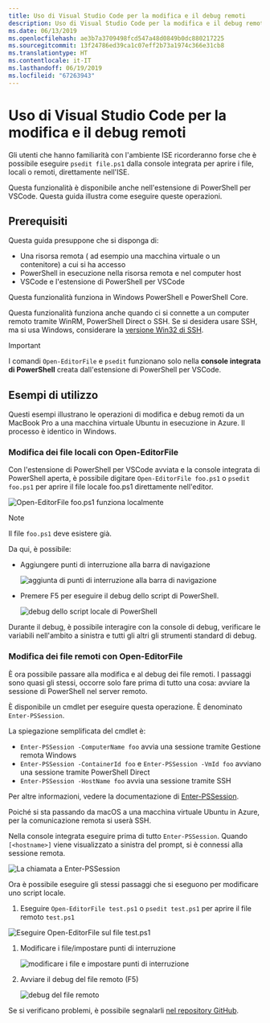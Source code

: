 ```yaml
---
title: Uso di Visual Studio Code per la modifica e il debug remoti
description: Uso di Visual Studio Code per la modifica e il debug remoti
ms.date: 06/13/2019
ms.openlocfilehash: ae3b7a3709498fcd547a48d0849b0dc880217225
ms.sourcegitcommit: 13f24786ed39ca1c07eff2b73a1974c366e31cb8
ms.translationtype: HT
ms.contentlocale: it-IT
ms.lasthandoff: 06/19/2019
ms.locfileid: "67263943"
---
```

# <a name="using-visual-studio-code-for-remote-editing-and-debugging"></a>Uso di Visual Studio Code per la modifica e il debug remoti

Gli utenti che hanno familiarità con l'ambiente ISE ricorderanno forse che è possibile eseguire `psedit file.ps1` dalla console integrata per aprire i file, locali o remoti, direttamente nell'ISE.

Questa funzionalità è disponibile anche nell'estensione di PowerShell per VSCode. Questa guida illustra come eseguire queste operazioni.

## <a name="prerequisites"></a>Prerequisiti

Questa guida presuppone che si disponga di:

- Una risorsa remota ( ad esempio una macchina virtuale o un contenitore) a cui si ha accesso
- PowerShell in esecuzione nella risorsa remota e nel computer host
- VSCode e l'estensione di PowerShell per VSCode

Questa funzionalità funziona in Windows PowerShell e PowerShell Core.

Questa funzionalità funziona anche quando ci si connette a un computer remoto tramite WinRM, PowerShell Direct o SSH. Se si desidera usare SSH, ma si usa Windows, considerare la [versione Win32 di SSH](https://github.com/PowerShell/Win32-OpenSSH).

> [!IMPORTANT]
> I comandi `Open-EditorFile` e `psedit` funzionano solo nella **console integrata di PowerShell** creata dall'estensione di PowerShell per VSCode.

## <a name="usage-examples"></a>Esempi di utilizzo

Questi esempi illustrano le operazioni di modifica e debug remoti da un MacBook Pro a una macchina virtuale Ubuntu in esecuzione in Azure. Il processo è identico in Windows.

### <a name="local-file-editing-with-open-editorfile"></a>Modifica dei file locali con Open-EditorFile

Con l'estensione di PowerShell per VSCode avviata e la console integrata di PowerShell aperta, è possibile digitare `Open-EditorFile foo.ps1` o `psedit foo.ps1` per aprire il file locale foo.ps1 direttamente nell'editor.

![Open-EditorFile foo.ps1 funziona localmente](images/Using-VSCode-for-Remote-Editing-and-Debugging/1-open-local-file.png)

>[!NOTE]
> Il file `foo.ps1` deve esistere già.

Da qui, è possibile:

- Aggiungere punti di interruzione alla barra di navigazione

  ![aggiunta di punti di interruzione alla barra di navigazione](images/Using-VSCode-for-Remote-Editing-and-Debugging/2-adding-breakpoint-gutter.png)

- Premere F5 per eseguire il debug dello script di PowerShell.

  ![debug dello script locale di PowerShell](images/Using-VSCode-for-Remote-Editing-and-Debugging/3-local-debug.png)

Durante il debug, è possibile interagire con la console di debug, verificare le variabili nell'ambito a sinistra e tutti gli altri gli strumenti standard di debug.

### <a name="remote-file-editing-with-open-editorfile"></a>Modifica dei file remoti con Open-EditorFile

È ora possibile passare alla modifica e al debug dei file remoti. I passaggi sono quasi gli stessi, occorre solo fare prima di tutto una cosa: avviare la sessione di PowerShell nel server remoto.

È disponibile un cmdlet per eseguire questa operazione. È denominato `Enter-PSSession`.

La spiegazione semplificata del cmdlet è:

- `Enter-PSSession -ComputerName foo` avvia una sessione tramite Gestione remota Windows
- `Enter-PSSession -ContainerId foo` e `Enter-PSSession -VmId foo` avviano una sessione tramite PowerShell Direct
- `Enter-PSSession -HostName foo` avvia una sessione tramite SSH

Per altre informazioni, vedere la documentazione di [Enter-PSSession](/powershell/module/microsoft.powershell.core/enter-pssession).

Poiché si sta passando da macOS a una macchina virtuale Ubuntu in Azure, per la comunicazione remota si userà SSH.

Nella console integrata eseguire prima di tutto `Enter-PSSession`. Quando `[<hostname>]` viene visualizzato a sinistra del prompt, si è connessi alla sessione remota.

![La chiamata a Enter-PSSession](images/Using-VSCode-for-Remote-Editing-and-Debugging/4-enter-pssession.png)

Ora è possibile eseguire gli stessi passaggi che si eseguono per modificare uno script locale.

1. Eseguire `Open-EditorFile test.ps1` o `psedit test.ps1` per aprire il file remoto `test.ps1`

  ![Eseguire Open-EditorFile sul file test.ps1](images/Using-VSCode-for-Remote-Editing-and-Debugging/5-open-remote-file.png)

1. Modificare i file/impostare punti di interruzione

   ![modificare i file e impostare punti di interruzione](images/Using-VSCode-for-Remote-Editing-and-Debugging/6-set-breakpoints.png)

1. Avviare il debug del file remoto (F5)

   ![debug del file remoto](images/Using-VSCode-for-Remote-Editing-and-Debugging/7-start-debugging.png)

Se si verificano problemi, è possibile segnalarli [nel repository GitHub](https://github.com/powershell/vscode-powershell).

